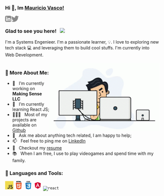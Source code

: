 ### Hi 👋, Im [Mauricio Vasco!](https://github.com/mvasco91/mvasco91/)

<a href='https://www.linkedin.com/in/mauricio-vasco-velez/'><img align='left' alt="linkedin" src="https://raw.githubusercontent.com/mvasco91/mvasco91/e6a73c790d721d6c5d25d1a1f6f955af5bb09d8f/assets/linkedin.svg" height='20px'/></a>
<a href='https://twitter.com/Mauro_vasco'><img align='left' alt="twitter" src="https://raw.githubusercontent.com/mvasco91/mvasco91/ae15f34e3799a34c9feb74465406df34b2d093ac/assets/twitter.svg" height='20px'/></a>
<br/>
### Glad to see you here! &nbsp; ![](https://visitor-badge.glitch.me/badge?page_id=mvasco91.mvasco91&style=flat-square&color=0088cc)
I'm a Systems Engenieer. I'm a passionate learner, 💡. I love to exploring new tech stack 💻 and leveraging them to build cool stuffs. I'm currently into Web Development.
<br/>
<br/>
<img align="right" alt="GIF" src="https://github.com/mvasco91/mvasco91/blob/main/assets/tenor.gif?raw=true" width="360px"/>

### 🧐 More About Me:
- 🔭 &nbsp; I’m currently working on **Making Sense LLC**
- 🌱 &nbsp; I’m currently learning React JS; 
- 👨🏻‍💻 &nbsp; Most of my projects are available on [Github](https://github.com/mvasco91?tab=repositories)
- 💬 &nbsp; Ask me about anything tech related, I am happy to help;
- 📫 &nbsp; Feel free to ping me on [LinkedIn](https://www.linkedin.com/in/mauricio-vasco-velez/)
- 📝 &nbsp; Checkout my [resume](https://drive.google.com/file/d/1aNtjA8Eg_7WHi6EIRTTIWa44zyYfoeQ5/view?usp=sharing)
- 📚 &nbsp; When I am free, I use to play videogames and spend time with my family.

### 🔨 Languages and Tools:

<code><img height="27" src="https://raw.githubusercontent.com/github/explore/80688e429a7d4ef2fca1e82350fe8e3517d3494d/topics/javascript/javascript.png" alt="javascript"></code>
<code><img height="27" src="https://raw.githubusercontent.com/github/explore/80688e429a7d4ef2fca1e82350fe8e3517d3494d/topics/html/html.png" alt="html"></code>
<code><img height="27" src="https://raw.githubusercontent.com/github/explore/80688e429a7d4ef2fca1e82350fe8e3517d3494d/topics/css/css.png" alt="css"></code>
<code><img height="27" src="https://raw.githubusercontent.com/github/explore/80688e429a7d4ef2fca1e82350fe8e3517d3494d/topics/angular/angular.png" alt="angular"></code>
<code><img height="27" src="https://raw.githubusercontent.com/github/explore/80688e429a7d4ef2fca1e82350fe8e3517d3494d/topics/angular/react.png" alt="react"></code>




<!--
**mvasco91/mvasco91** is a ✨ _special_ ✨ repository because its `README.md` (this file) appears on your GitHub profile.

Here are some ideas to get you started:

- 🔭 I’m currently working on ...
- 🌱 I’m currently learning ...
- 👯 I’m looking to collaborate on ...
- 🤔 I’m looking for help with ...
- 💬 Ask me about ...
- 📫 How to reach me: ...
- 😄 Pronouns: ...
- ⚡ Fun fact: ...
-->

